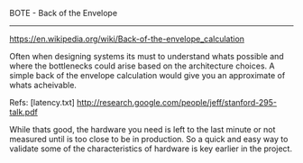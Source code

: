 BOTE - Back of the Envelope
_____


https://en.wikipedia.org/wiki/Back-of-the-envelope_calculation

Often when designing systems its must to understand whats possible and where the bottlenecks could arise based on the architecture choices. A simple back of the envelope calculation would give you an approximate of whats acheivable.

Refs: [latency.txt]
http://research.google.com/people/jeff/stanford-295-talk.pdf

While thats good, the hardware you need is left to the last minute or not measured until is too close to be in production. So a quick and easy way to validate some of the characteristics of hardware is key earlier in the project.

